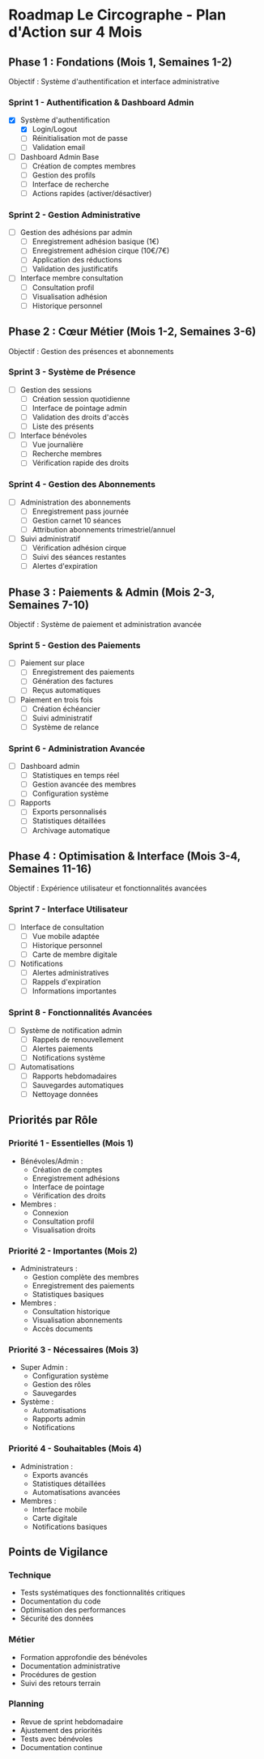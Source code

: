 # Roadmap Le Circographe - Plan d'Action sur 4 Mois

## Phase 1 : Fondations (Mois 1, Semaines 1-2)
Objectif : Système d'authentification et interface administrative

### Sprint 1 - Authentification & Dashboard Admin
- [x] Système d'authentification
  - [x] Login/Logout
  - [ ] Réinitialisation mot de passe
  - [ ] Validation email
- [ ] Dashboard Admin Base
  - [ ] Création de comptes membres
  - [ ] Gestion des profils
  - [ ] Interface de recherche
  - [ ] Actions rapides (activer/désactiver)

### Sprint 2 - Gestion Administrative
- [ ] Gestion des adhésions par admin
  - [ ] Enregistrement adhésion basique (1€)
  - [ ] Enregistrement adhésion cirque (10€/7€)
  - [ ] Application des réductions
  - [ ] Validation des justificatifs
- [ ] Interface membre consultation
  - [ ] Consultation profil
  - [ ] Visualisation adhésion
  - [ ] Historique personnel

## Phase 2 : Cœur Métier (Mois 1-2, Semaines 3-6)
Objectif : Gestion des présences et abonnements

### Sprint 3 - Système de Présence
- [ ] Gestion des sessions
  - [ ] Création session quotidienne
  - [ ] Interface de pointage admin
  - [ ] Validation des droits d'accès
  - [ ] Liste des présents
- [ ] Interface bénévoles
  - [ ] Vue journalière
  - [ ] Recherche membres
  - [ ] Vérification rapide des droits

### Sprint 4 - Gestion des Abonnements
- [ ] Administration des abonnements
  - [ ] Enregistrement pass journée
  - [ ] Gestion carnet 10 séances
  - [ ] Attribution abonnements trimestriel/annuel
- [ ] Suivi administratif
  - [ ] Vérification adhésion cirque
  - [ ] Suivi des séances restantes
  - [ ] Alertes d'expiration

## Phase 3 : Paiements & Admin (Mois 2-3, Semaines 7-10)
Objectif : Système de paiement et administration avancée

### Sprint 5 - Gestion des Paiements
- [ ] Paiement sur place
  - [ ] Enregistrement des paiements
  - [ ] Génération des factures
  - [ ] Reçus automatiques
- [ ] Paiement en trois fois
  - [ ] Création échéancier
  - [ ] Suivi administratif
  - [ ] Système de relance

### Sprint 6 - Administration Avancée
- [ ] Dashboard admin
  - [ ] Statistiques en temps réel
  - [ ] Gestion avancée des membres
  - [ ] Configuration système
- [ ] Rapports
  - [ ] Exports personnalisés
  - [ ] Statistiques détaillées
  - [ ] Archivage automatique

## Phase 4 : Optimisation & Interface (Mois 3-4, Semaines 11-16)
Objectif : Expérience utilisateur et fonctionnalités avancées

### Sprint 7 - Interface Utilisateur
- [ ] Interface de consultation
  - [ ] Vue mobile adaptée
  - [ ] Historique personnel
  - [ ] Carte de membre digitale
- [ ] Notifications
  - [ ] Alertes administratives
  - [ ] Rappels d'expiration
  - [ ] Informations importantes

### Sprint 8 - Fonctionnalités Avancées
- [ ] Système de notification admin
  - [ ] Rappels de renouvellement
  - [ ] Alertes paiements
  - [ ] Notifications système
- [ ] Automatisations
  - [ ] Rapports hebdomadaires
  - [ ] Sauvegardes automatiques
  - [ ] Nettoyage données

## Priorités par Rôle

### Priorité 1 - Essentielles (Mois 1)
- Bénévoles/Admin :
  - Création de comptes
  - Enregistrement adhésions
  - Interface de pointage
  - Vérification des droits
- Membres :
  - Connexion
  - Consultation profil
  - Visualisation droits

### Priorité 2 - Importantes (Mois 2)
- Administrateurs :
  - Gestion complète des membres
  - Enregistrement des paiements
  - Statistiques basiques
- Membres :
  - Consultation historique
  - Visualisation abonnements
  - Accès documents

### Priorité 3 - Nécessaires (Mois 3)
- Super Admin :
  - Configuration système
  - Gestion des rôles
  - Sauvegardes
- Système :
  - Automatisations
  - Rapports admin
  - Notifications

### Priorité 4 - Souhaitables (Mois 4)
- Administration :
  - Exports avancés
  - Statistiques détaillées
  - Automatisations avancées
- Membres :
  - Interface mobile
  - Carte digitale
  - Notifications basiques

## Points de Vigilance

### Technique
- Tests systématiques des fonctionnalités critiques
- Documentation du code
- Optimisation des performances
- Sécurité des données

### Métier
- Formation approfondie des bénévoles
- Documentation administrative
- Procédures de gestion
- Suivi des retours terrain

### Planning
- Revue de sprint hebdomadaire
- Ajustement des priorités
- Tests avec bénévoles
- Documentation continue 